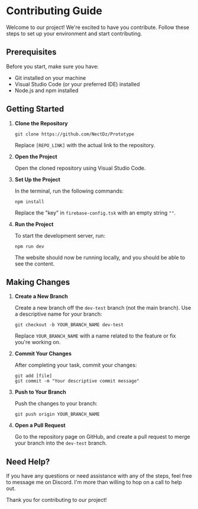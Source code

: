 # Contributing Guide

Welcome to our project! We're excited to have you contribute. Follow these steps to set up your environment and start contributing.

## Prerequisites

Before you start, make sure you have:
- Git installed on your machine
- Visual Studio Code (or your preferred IDE) installed
- Node.js and npm installed

## Getting Started

1. **Clone the Repository**

    ```
    git clone https://github.com/NectDz/Prototype
    ```

    Replace `[REPO_LINK]` with the actual link to the repository.

2. **Open the Project**

    Open the cloned repository using Visual Studio Code.

3. **Set Up the Project**

    In the terminal, run the following commands:

    ```
    npm install
    ```

    Replace the "key" in `firebase-config.tsk` with an empty string `""`.

4. **Run the Project**

    To start the development server, run:

    ```
    npm run dev
    ```

    The website should now be running locally, and you should be able to see the content.

## Making Changes

1. **Create a New Branch**

    Create a new branch off the `dev-test` branch (not the main branch). Use a descriptive name for your branch:

    ```
    git checkout -b YOUR_BRANCH_NAME dev-test
    ```

    Replace `YOUR_BRANCH_NAME` with a name related to the feature or fix you're working on.

2. **Commit Your Changes**

    After completing your task, commit your changes:

    ```
    git add [file]
    git commit -m "Your descriptive commit message"
    ```

3. **Push to Your Branch**

    Push the changes to your branch:

    ```
    git push origin YOUR_BRANCH_NAME
    ```

4. **Open a Pull Request**

    Go to the repository page on GitHub, and create a pull request to merge your branch into the `dev-test` branch.

## Need Help?

If you have any questions or need assistance with any of the steps, feel free to message me on Discord. I'm more than willing to hop on a call to help out.

Thank you for contributing to our project!
